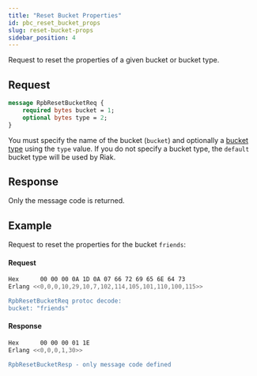 ```yaml
---
title: "Reset Bucket Properties"
id: pbc_reset_bucket_props
slug: reset-bucket-props
sidebar_position: 4
---
```


Request to reset the properties of a given bucket or bucket type.

## Request

```protobuf
message RpbResetBucketReq {
    required bytes bucket = 1;
    optional bytes type = 2;
}
```

You must specify the name of the bucket (`bucket`) and optionally a
[bucket type](../../../developing/usage/bucket-types.md) using the `type` value. If you do not
specify a bucket type, the `default` bucket type will be used by Riak.

## Response

Only the message code is returned.

## Example

Request to reset the properties for the bucket `friends`:

#### Request

```bash
Hex      00 00 00 0A 1D 0A 07 66 72 69 65 6E 64 73
Erlang <<0,0,0,10,29,10,7,102,114,105,101,110,100,115>>

RpbResetBucketReq protoc decode:
bucket: "friends"
```

#### Response

```bash
Hex      00 00 00 01 1E
Erlang <<0,0,0,1,30>>

RpbResetBucketResp - only message code defined
```
